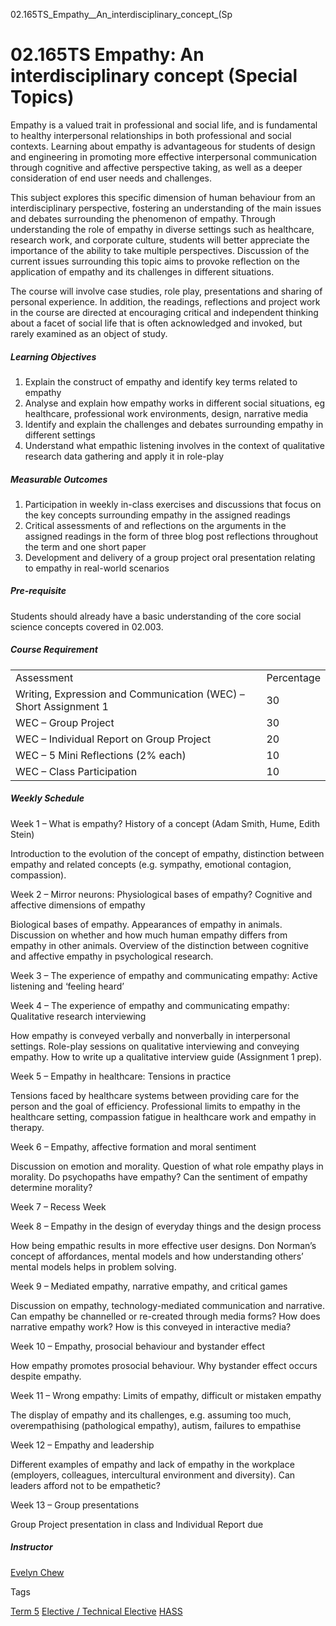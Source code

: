 02.165TS_Empathy__An_interdisciplinary_concept_(Sp



02.165TS Empathy: An interdisciplinary concept (Special Topics)
===============================================================

Empathy is a valued trait in professional and social life, and is fundamental to healthy interpersonal relationships in both professional and social contexts. Learning about empathy is advantageous for students of design and engineering in promoting more effective interpersonal communication through cognitive and affective perspective taking, as well as a deeper consideration of end user needs and challenges.



This subject explores this specific dimension of human behaviour from an interdisciplinary perspective, fostering an understanding of the main issues and debates surrounding the phenomenon of empathy. Through understanding the role of empathy in diverse settings such as healthcare, research work, and corporate culture, students will better appreciate the importance of the ability to take multiple perspectives. Discussion of the current issues surrounding this topic aims to provoke reflection on the application of empathy and its challenges in different situations.



The course will involve case studies, role play, presentations and sharing of personal experience. In addition, the readings, reflections and project work in the course are directed at encouraging critical and independent thinking about a facet of social life that is often acknowledged and invoked, but rarely examined as an object of study.



##### **Learning Objectives**



1. Explain the construct of empathy and identify key terms related to empathy
2. Analyse and explain how empathy works in different social situations, eg healthcare, professional work environments, design, narrative media
3. Identify and explain the challenges and debates surrounding empathy in different settings
4. Understand what empathic listening involves in the context of qualitative research data gathering and apply it in role-play


##### **Measurable Outcomes**



1. Participation in weekly in-class exercises and discussions that focus on the key concepts surrounding empathy in the assigned readings
2. Critical assessments of and reflections on the arguments in the assigned readings in the form of three blog post reflections throughout the term and one short paper
3. Development and delivery of a group project oral presentation relating to empathy in real-world scenarios


##### **Pre-requisite**



Students should already have a basic understanding of the core social science concepts covered in 02.003.



##### **Course Requirement**



|  |  |
| --- | --- |
| Assessment | Percentage |
| Writing, Expression and Communication (WEC) – Short Assignment 1 | 30 |
| WEC – Group Project | 30 |
| WEC – Individual Report on Group Project | 20 |
| WEC – 5 Mini Reflections (2% each) | 10 |
| WEC – Class Participation | 10 |



##### **Weekly Schedule**



Week 1 – What is empathy? History of a concept (Adam Smith, Hume, Edith Stein)



Introduction to the evolution of the concept of empathy, distinction between empathy and related concepts (e.g. sympathy, emotional contagion, compassion).



Week 2 – Mirror neurons: Physiological bases of empathy? Cognitive and affective dimensions of empathy



Biological bases of empathy. Appearances of empathy in animals. Discussion on whether and how much human empathy differs from empathy in other animals. Overview of the distinction between cognitive and affective empathy in psychological research.



Week 3 – The experience of empathy and communicating empathy: Active listening and ‘feeling heard’



Week 4 – The experience of empathy and communicating empathy: Qualitative research interviewing



How empathy is conveyed verbally and nonverbally in interpersonal settings. Role-play sessions on qualitative interviewing and conveying empathy. How to write up a qualitative interview guide (Assignment 1 prep).



Week 5 – Empathy in healthcare: Tensions in practice



Tensions faced by healthcare systems between providing care for the person and the goal of efficiency. Professional limits to empathy in the healthcare setting, compassion fatigue in healthcare work and empathy in therapy.



Week 6 – Empathy, affective formation and moral sentiment



Discussion on emotion and morality. Question of what role empathy plays in morality. Do psychopaths have empathy? Can the sentiment of empathy determine morality?



Week 7 – Recess Week



Week 8 – Empathy in the design of everyday things and the design process



How being empathic results in more effective user designs. Don Norman’s concept of affordances, mental models and how understanding others’ mental models helps in problem solving.



Week 9 – Mediated empathy, narrative empathy, and critical games



Discussion on empathy, technology-mediated communication and narrative. Can empathy be channelled or re-created through media forms? How does narrative empathy work? How is this conveyed in interactive media?



Week 10 – Empathy, prosocial behaviour and bystander effect



How empathy promotes prosocial behaviour. Why bystander effect occurs despite empathy.



Week 11 – Wrong empathy: Limits of empathy, difficult or mistaken empathy



The display of empathy and its challenges, e.g. assuming too much, overempathising (pathological empathy), autism, failures to empathise



Week 12 – Empathy and leadership



Different examples of empathy and lack of empathy in the workplace (employers, colleagues, intercultural environment and diversity). Can leaders afford not to be empathetic?



Week 13 – Group presentations



Group Project presentation in class and Individual Report due



##### **Instructor**




[Evelyn Chew](/profile/evelyn-chew/)

Tags

[Term 5](/education/undergraduate/courses/?course-term=858)
[Elective / Technical Elective](/education/undergraduate/courses/?course-type=853)
[HASS](/education/undergraduate/courses/?pillar-cluster=56)


